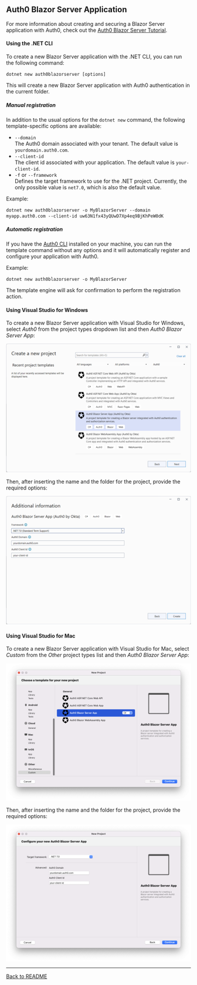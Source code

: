 ## Auth0 Blazor Server Application

For more information about creating and securing a Blazor Server application with Auth0, check out the [Auth0 Blazor Server Tutorial](https://auth0.com/blog/what-is-blazor-tutorial-on-building-webapp-with-authentication).

#### Using the .NET CLI

To create a new Blazor Server application with the .NET CLI, you can run the following command:

```
dotnet new auth0blazorserver [options]
```

This will create a new Blazor Server application with Auth0 authentication in the current folder.

##### Manual registration

In addition to the usual options for the `dotnet new` command, the following template-specific options are available:

- `--domain`<br>
  The Auth0 domain associated with your tenant. The default value is `yourdomain.auth0.com`.
- `--client-id`<br>
  The client id associated with your application. The default value is `your-client-id`.
- `-f` or `--framework`<br>
  Defines the target framework to use for the .NET project. Currently, the only possible value is `net7.0`, which is also the default value.

Example:

```shell
dotnet new auth0blazorserver -o MyBlazorServer --domain myapp.auth0.com --client-id uw63N1fx43yQUwD7Xp4eq9BjKhPeW0dK
```

##### Automatic registration

If you have the [Auth0 CLI](https://github.com/auth0/auth0-cli) installed on your machine, you can run the template command without any options and it will automatically register and configure your application with Auth0.

Example:

```shell
dotnet new auth0blazorserver -o MyBlazorServer
```

The template engine will ask for confirmation to perform the registration action.

#### Using Visual Studio for Windows

To create a new Blazor Server application with Visual Studio for Windows, select *Auth0* from the project types dropdown list and then *Auth0 Blazor Server App*:

![Auth0 Blazor Server Application from Visual Studio](assets/auth0-blazorserver-app-vs.png)

Then, after inserting the name and the folder for the project, provide the required options:

![Auth0 Blazor Server Application options from Visual Studio](assets/auth0-blazorserver-app-vs-options.png)

#### Using Visual Studio for Mac

To create a new Blazor Server application with Visual Studio for Mac, select *Custom* from the *Other* project types list and then *Auth0 Blazor Server App*:

![Auth0 Blazor Server Application from Visual Studio](assets/auth0-blazorserver-app-vs-mac.png)

Then, after inserting the name and the folder for the project, provide the required options:

![Auth0 Blazor Server Application options from Visual Studio](assets/auth0-blazorserver-app-vs-mac-options.png)

---

[Back to README](../README.md)

